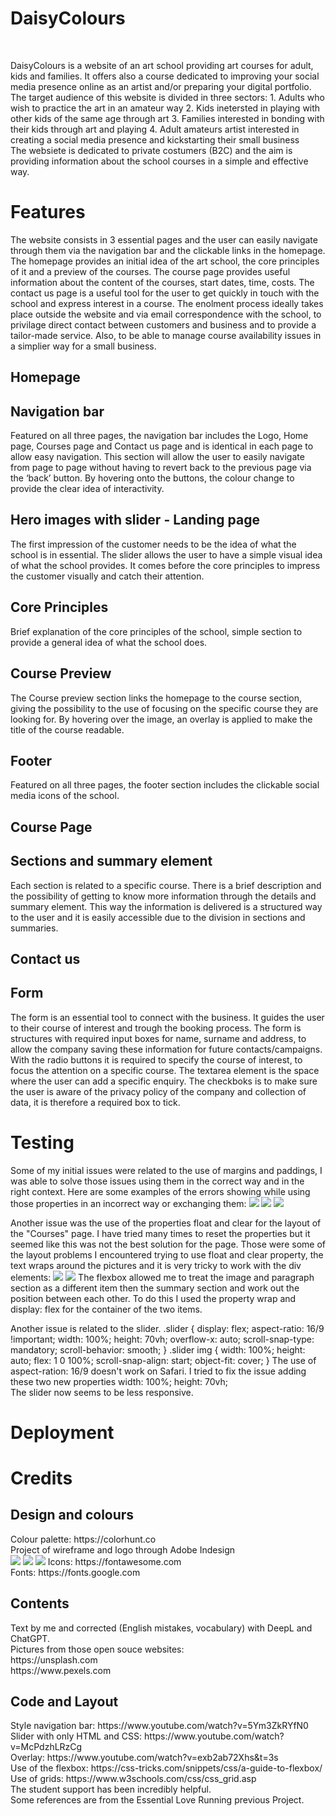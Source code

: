 <h1>DaisyColours</h1>
<br>
<p> DaisyColours is a website of an art school providing art courses for adult, kids and families. It offers also a course dedicated to improving your social media presence online as an artist and/or preparing your digital portfolio. The target audience of this website is divided in three sectors:
1. Adults who wish to practice the art in an amateur way
2. Kids inetersted in playing with other kids of the same age through art
3. Families interested in bonding with their kids through art and playing
4. Adult amateurs artist interested in creating a social media presence and kickstarting their small business
<br>
The websiete is dedicated to private costumers (B2C) and the aim is providing information about the school courses in a simple and effective way. 
</p>

<h1>Features </h1>
The website consists in 3 essential pages and the user can easily navigate through them via the navigation bar and the clickable links in the homepage. 
The homepage provides an initial idea of the art school, the core principles of it and a preview of the courses. 
The course page provides useful information about the content of the courses, start dates, time, costs.
The contact us page is a useful tool for the user to get quickly in touch with the school and express interest in a course. The enolment process ideally takes place outside the website and via email correspondence with the school, to privilage direct contact between customers and business and to provide a tailor-made service. Also, to be able to manage course availability issues in a simplier way for a small business.

<h2>Homepage</h2>
<h2>Navigation bar</h2>
<p>Featured on all three pages, the navigation bar includes the Logo, Home page, Courses page and Contact us page and is identical in each page to allow easy navigation. This section will allow the user to easily navigate from page to page without having to revert back to the previous page via the ‘back’ button. By hovering onto the buttons, the colour change to provide the clear idea of interactivity. </p>
<h2>Hero images with slider - Landing page</h2>
<p>The first impression of the customer needs to be the idea of what the school is in essential. The slider allows the user to have a simple visual idea of what the school provides. It comes before the core principles to impress the customer visually and catch their attention.</p>
<h2>Core Principles</h2>
<p>Brief explanation of the core principles of the school, simple section to provide a general idea of what the school does.</p>
<h2>Course Preview</h2>
<p>The Course preview section links the homepage to the course section, giving the possibility to the use of focusing on the specific course they are looking for. By hovering over the image, an overlay is applied to make the title of the course readable. </p>
<h2>Footer</h2>
<p>Featured on all three pages, the footer section includes the clickable social media icons of the school.</p>

<h2>Course Page</h2>
<h2>Sections and summary element</h2>
<p>Each section is related to a specific course. There is a brief description and the possibility of getting to know more information through the details and summary element. This way the information is delivered is a structured way to the user and it is easily accessible due to the division in sections and summaries.</p>

<h2>Contact us</h2>
<h2>Form</h2>
<p>The form is an essential tool to connect with the business. It guides the user to their course of interest and trough the booking process. The form is structures with required input boxes for name, surname and address, to allow the company saving these information for future contacts/campaigns. With the radio buttons it is required to specify the course of interest, to focus the attention on a specific course. The textarea element is the space where the user can add a specific enquiry. The checkboks is to make sure the user is aware of the privacy policy of the company and collection of data, it is therefore a required box to tick.</p>

<h1>Testing</h1>
<p>Some of my initial issues were related to the use of margins and paddings, I was able to solve those issues using them in the correct way and in the right context. Here are some examples of the errors showing while using those properties in an incorrect way or exchanging them:
<image src="./assets/images/margin-padding.png">
<image src="./assets/images/margin-padding3.png">
<image src="./assets/images/margin-padding2.png">
</p>
<p>Another issue was the use of the properties float and clear for the layout of the "Courses" page. I have tried many times to reset the properties but it seemed like this was not the best solution for the page. Those were some of the layout problems I encountered trying to use float and clear property, the text wraps around the pictures and it is very tricky to work with the div elements:
<image src="./assets/images/float property1.png">
<image src="./assets/images/float property2.png">
The flexbox allowed me to treat the image and paragraph section as a different item then the summary section and work out the position between each other. To do this I used the property wrap and display: flex for the container of the two items. 
</p>
<p>Another issue is related to the slider. 
.slider {
    display: flex;
    aspect-ratio: 16/9 !important;
    width: 100%;
    height: 70vh;
    overflow-x: auto;
    scroll-snap-type: mandatory;
    scroll-behavior: smooth;
}
.slider img {
    width: 100%;
    height: auto;
    flex: 1 0 100%;
    scroll-snap-align: start;
    object-fit: cover;
}
The use of aspect-ration: 16/9 doesn't work on Safari. I tried to fix the issue adding these two new properties width: 100%; height: 70vh; <br>
The slider now seems to be less responsive. 
</p>
<h1>Deployment</h1>

<h1>Credits</h1>
<h2>Design and colours</h2>
<p>Colour palette: https://colorhunt.co <br>
Project of wireframe and logo through Adobe Indesign <br>
<image src="./assets/images/wireframe1.png">
<image src="./assets/images/wireframe2.jpg">
<image src="./assets/images/wireframe3.jpg">
Icons: https://fontawesome.com <br>
Fonts: https://fonts.google.com</p>
<h2>Contents</h2>
<p>Text by me and corrected (English mistakes, vocabulary) with DeepL and ChatGPT. <br>
Pictures from those open souce websites: <br>
https://unsplash.com <br>
https://www.pexels.com 
</p>
<h2>Code and Layout</h2>
<p>
Style navigation bar: https://www.youtube.com/watch?v=5Ym3ZkRYfN0 <br>
Slider with only HTML and CSS: https://www.youtube.com/watch?v=McPdzhLRzCg <br>
Overlay: https://www.youtube.com/watch?v=exb2ab72Xhs&t=3s <br>
Use of the flexbox: https://css-tricks.com/snippets/css/a-guide-to-flexbox/ <br>
Use of grids: https://www.w3schools.com/css/css_grid.asp <br>
The student support has been incredibly helpful. <br>
Some references are from the Essential Love Running previous Project. <br>
</p>


